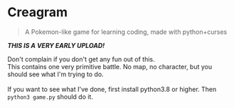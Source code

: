 # Creagram
> A Pokemon-like game for learning coding, made with python+curses

***THIS IS A VERY EARLY UPLOAD!***

Don't complain if you don't get any fun out of this.<br>
This contains one very primitive battle. No map, no character, but you should see what I'm trying to do.
<br><br>
If you want to see what I've done, first install python3.8 or higher.
Then `python3 game.py` should do it.
